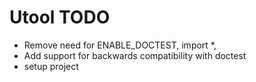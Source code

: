 # Utool TODO

* Remove need for ENABLE_DOCTEST, import *,
* Add support for backwards compatibility with doctest
* setup project


